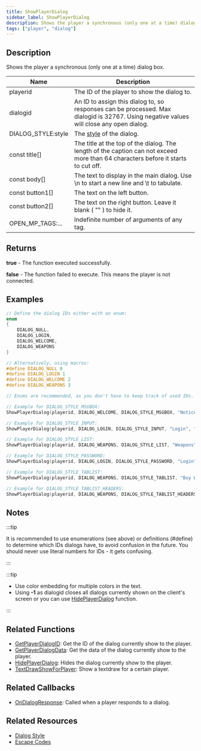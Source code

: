 ```yaml
---
title: ShowPlayerDialog
sidebar_label: ShowPlayerDialog
description: Shows the player a synchronous (only one at a time) dialog box.
tags: ["player", "dialog"]
---
```


## Description

Shows the player a synchronous (only one at a time) dialog box.

| Name               | Description                                                                                                                             |
| ------------------ | --------------------------------------------------------------------------------------------------------------------------------------- |
| playerid           | The ID of the player to show the dialog to.                                                                                             |
| dialogid           | An ID to assign this dialog to, so responses can be processed. Max dialogid is 32767. Using negative values will close any open dialog. |
| DIALOG_STYLE:style | The [style](../resources/dialogstyles) of the dialog.                                                                                   |
| const title[]      | The title at the top of the dialog. The length of the caption can not exceed more than 64 characters before it starts to cut off.       |
| const body[]       | The text to display in the main dialog. Use \n to start a new line and \t to tabulate.                                                  |
| const button1[]    | The text on the left button.                                                                                                            |
| const button2[]    | The text on the right button. Leave it blank ( "" ) to hide it.                                                                         |
| OPEN_MP_TAGS:...   | Indefinite number of arguments of any tag.                                                                                              |

## Returns

**true** - The function executed successfully.

**false** - The function failed to execute. This means the player is not connected.

## Examples

```c
// Define the dialog IDs either with an enum:
enum
{
    DIALOG_NULL,
    DIALOG_LOGIN,
    DIALOG_WELCOME,
    DIALOG_WEAPONS
}

// Alternatively, using macros:
#define DIALOG_NULL 0
#define DIALOG_LOGIN 1
#define DIALOG_WELCOME 2
#define DIALOG_WEAPONS 3

// Enums are recommended, as you don't have to keep track of used IDs. However, enums use memory to store the defines, whereas defines are processed in the 'pre-processor' (compiling) stage.

// Example for DIALOG_STYLE_MSGBOX:
ShowPlayerDialog(playerid, DIALOG_WELCOME, DIALOG_STYLE_MSGBOX, "Notice", "You are connected to the server", "Close", "");

// Example for DIALOG_STYLE_INPUT:
ShowPlayerDialog(playerid, DIALOG_LOGIN, DIALOG_STYLE_INPUT, "Login", "Enter your password below:", "Login", "Cancel");

// Example for DIALOG_STYLE_LIST:
ShowPlayerDialog(playerid, DIALOG_WEAPONS, DIALOG_STYLE_LIST, "Weapons", "AK47\nM4\nSniper Rifle", "Option 1", "Option 2");

// Example for DIALOG_STYLE_PASSWORD:
ShowPlayerDialog(playerid, DIALOG_LOGIN, DIALOG_STYLE_PASSWORD, "Login", "Enter your password below:", "Login", "Cancel");

// Example for DIALOG_STYLE_TABLIST:
ShowPlayerDialog(playerid, DIALOG_WEAPONS, DIALOG_STYLE_TABLIST, "Buy Weapon", "Deagle\t$5000\t100\nSawnoff\t$5000\t100\nPistol\t$1000\t50", "Select", "Cancel");

// Example for DIALOG_STYLE_TABLIST_HEADERS:
ShowPlayerDialog(playerid, DIALOG_WEAPONS, DIALOG_STYLE_TABLIST_HEADERS, "Buy Weapon", "Weapon\tPrice\tAmmo\nDeagle\t$5000\t100\nSawnoff\t$5000\t100\nPistol\t$1000\t50", "Select", "Cancel");
```

## Notes

:::tip

It is recommended to use enumerations (see above) or definitions (#define) to determine which IDs dialogs have, to avoid confusion in the future. You should never use literal numbers for IDs - it gets confusing.

:::

:::tip

- Use color embedding for multiple colors in the text.
- Using **-1** as dialogid closes all dialogs currently shown on the client's screen or you can use [HidePlayerDialog](HidePlayerDialog) function.

:::

## Related Functions

- [GetPlayerDialogID](GetPlayerDialogID): Get the ID of the dialog currently show to the player.
- [GetPlayerDialogData](GetPlayerDialogData): Get the data of the dialog currently show to the player.
- [HidePlayerDialog](HidePlayerDialog): Hides the dialog currently show to the player.
- [TextDrawShowForPlayer](TextDrawShowForPlayer): Show a textdraw for a certain player.

## Related Callbacks

- [OnDialogResponse](../callbacks/OnDialogResponse): Called when a player responds to a dialog.

## Related Resources

- [Dialog Style](../resources/dialogstyles)
- [Escape Codes](../resources/escapecodes)
